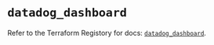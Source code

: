 # `datadog_dashboard`

Refer to the Terraform Registory for docs: [`datadog_dashboard`](https://registry.terraform.io/providers/datadog/datadog/3.33.0/docs/resources/dashboard).
